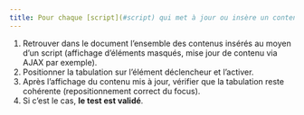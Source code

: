 ```yaml
---
title: Pour chaque [script](#script) qui met à jour ou insère un contenu, l’[ordre de tabulation](#ordre-de-tabulation) reste-t-il [cohérent](#comprehensible-ordre-de-lecture) ?
---
```


1. Retrouver dans le document l’ensemble des contenus insérés au moyen d’un script (affichage d’éléments masqués, mise jour de contenu via AJAX par exemple).
2. Positionner la tabulation sur l’élément déclencheur et l’activer.
3. Après l’affichage du contenu mis à jour, vérifier que la tabulation reste cohérente (repositionnement correct du focus).
4. Si c’est le cas, **le test est validé**.
